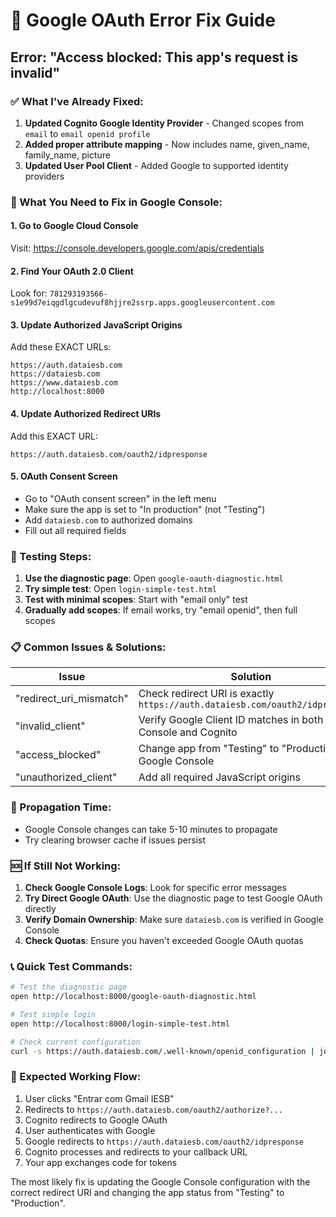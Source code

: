 # 🚨 Google OAuth Error Fix Guide

## Error: "Access blocked: This app's request is invalid"

### ✅ What I've Already Fixed:
1. **Updated Cognito Google Identity Provider** - Changed scopes from `email` to `email openid profile`
2. **Added proper attribute mapping** - Now includes name, given_name, family_name, picture
3. **Updated User Pool Client** - Added Google to supported identity providers

### 🔧 What You Need to Fix in Google Console:

#### 1. Go to Google Cloud Console
Visit: https://console.developers.google.com/apis/credentials

#### 2. Find Your OAuth 2.0 Client
Look for: `781293193566-s1e99d7eiqgdlgcudevuf8hjjre2ssrp.apps.googleusercontent.com`

#### 3. Update Authorized JavaScript Origins
Add these EXACT URLs:
```
https://auth.dataiesb.com
https://dataiesb.com  
https://www.dataiesb.com
http://localhost:8000
```

#### 4. Update Authorized Redirect URIs
Add this EXACT URL:
```
https://auth.dataiesb.com/oauth2/idpresponse
```

#### 5. OAuth Consent Screen
- Go to "OAuth consent screen" in the left menu
- Make sure the app is set to "In production" (not "Testing")
- Add `dataiesb.com` to authorized domains
- Fill out all required fields

### 🧪 Testing Steps:

1. **Use the diagnostic page**: Open `google-oauth-diagnostic.html`
2. **Try simple test**: Open `login-simple-test.html` 
3. **Test with minimal scopes**: Start with "email only" test
4. **Gradually add scopes**: If email works, try "email openid", then full scopes

### 📋 Common Issues & Solutions:

| Issue | Solution |
|-------|----------|
| "redirect_uri_mismatch" | Check redirect URI is exactly `https://auth.dataiesb.com/oauth2/idpresponse` |
| "invalid_client" | Verify Google Client ID matches in both Google Console and Cognito |
| "access_blocked" | Change app from "Testing" to "Production" in Google Console |
| "unauthorized_client" | Add all required JavaScript origins |

### 🔄 Propagation Time:
- Google Console changes can take 5-10 minutes to propagate
- Try clearing browser cache if issues persist

### 🆘 If Still Not Working:

1. **Check Google Console Logs**: Look for specific error messages
2. **Try Direct Google OAuth**: Use the diagnostic page to test Google OAuth directly
3. **Verify Domain Ownership**: Make sure `dataiesb.com` is verified in Google Console
4. **Check Quotas**: Ensure you haven't exceeded Google OAuth quotas

### 📞 Quick Test Commands:

```bash
# Test the diagnostic page
open http://localhost:8000/google-oauth-diagnostic.html

# Test simple login
open http://localhost:8000/login-simple-test.html

# Check current configuration
curl -s https://auth.dataiesb.com/.well-known/openid_configuration | jq
```

### 🎯 Expected Working Flow:

1. User clicks "Entrar com Gmail IESB"
2. Redirects to `https://auth.dataiesb.com/oauth2/authorize?...`
3. Cognito redirects to Google OAuth
4. User authenticates with Google
5. Google redirects to `https://auth.dataiesb.com/oauth2/idpresponse`
6. Cognito processes and redirects to your callback URL
7. Your app exchanges code for tokens

The most likely fix is updating the Google Console configuration with the correct redirect URI and changing the app status from "Testing" to "Production".
